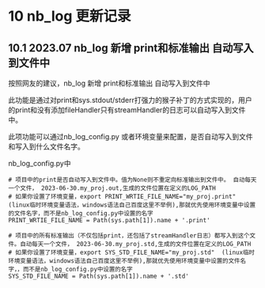 # 10 nb_log 更新记录

## 10.1 2023.07  nb_log 新增 print和标准输出 自动写入到文件中

按照网友的建议，nb_log 新增 print和标准输出 自动写入到文件中

此功能是通过对print和sys.stdout/stderr打强力的猴子补丁的方式实现的，用户的print和没有添加fileHandler只有streamHandler的日志可以自动写入到文件中。

此项功能可以通过nb_log_config.py 或者环境变量来配置，是否自动写入到文件和写入到什么文件名字。

nb_log_config.py中
```
# 项目中的print是否自动写入到文件中。值为None则不重定向标准输出到文件中。 自动每天一个文件， 2023-06-30.my_proj.out,生成的文件位置在定义的LOG_PATH
# 如果你设置了环境变量，export PRINT_WRTIE_FILE_NAME="my_proj.print" (linux临时环境变量语法，windows语法自己百度这里不举例),那就优先使用环境变量中设置的文件名字，而不是nb_log_config.py中设置的名字
PRINT_WRTIE_FILE_NAME = Path(sys.path[1]).name + '.print' 

# 项目中的所有标准输出（不仅包括print，还包括了streamHandler日志）都写入到这个文件。自动每天一个文件， 2023-06-30.my_proj.std,生成的文件位置在定义的LOG_PATH
# 如果你设置了环境变量，export SYS_STD_FILE_NAME="my_proj.std"  (linux临时环境变量语法，windows语法自己百度这里不举例),那就优先使用环境变量中设置的文件名字，，而不是nb_log_config.py中设置的名字
SYS_STD_FILE_NAME = Path(sys.path[1]).name + '.std'    
```


